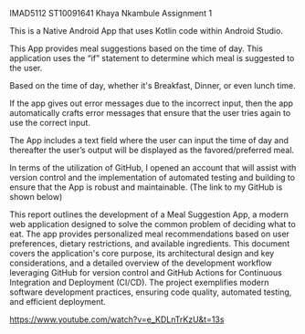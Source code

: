 IMAD5112 ST10091641 Khaya Nkambule Assignment 1 

This is a Native Android App that uses Kotlin code within Android Studio. 

This App provides meal suggestions based on the time of day. This application uses the “if” statement to determine which meal is suggested to the user. 

Based on the time of day, whether it's Breakfast, Dinner, or even lunch time. 

If the app gives out error messages due to the incorrect input, then the app automatically crafts error messages that ensure that the user tries again to use the correct input. 

The App includes a text field where the user can input the time of day and thereafter the user’s output will be displayed as the favored/preferred meal. 

In terms of the utilization of GitHub, I opened an account that will assist with version control and the implementation of automated testing and building to ensure that the App is robust and maintainable. (The link to my GitHub is shown below) 

This report outlines the development of a Meal Suggestion App, a modern web application designed to solve the common problem of deciding what to eat. The app provides personalized meal recommendations based on user preferences, dietary restrictions, and available ingredients. This document covers the application's core purpose, its architectural design and key considerations, and a detailed overview of the development workflow leveraging GitHub for version control and GitHub Actions for Continuous Integration and Deployment (CI/CD). The project exemplifies modern software development practices, ensuring code quality, automated testing, and efficient deployment. 
 

https://www.youtube.com/watch?v=e_KDLnTrKzU&t=13s 
